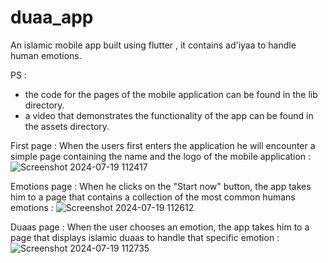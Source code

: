 # duaa_app

An islamic mobile app built using flutter , it contains ad'iyaa to handle human emotions.

PS :
- the code for the pages of the mobile application can be found in the lib directory.
- a video that demonstrates the functionality of the app can be found in the assets directory.

First page :
When the users first enters the application he will encounter a simple page containing the name and the logo of the mobile application :
![Screenshot 2024-07-19 112417](https://github.com/user-attachments/assets/99573265-2d60-4f04-b0e2-0fe692ab6d17)

Emotions page :
When he clicks on the "Start now" button, the app takes him to a page that contains a collection of the most common humans emotions : 
![Screenshot 2024-07-19 112612](https://github.com/user-attachments/assets/e0889997-4a60-4533-8d1a-fe231e29bc87)

Duaas page :
When the user chooses an emotion, the app takes him to a page that displays islamic duaas to handle that specific emotion :
![Screenshot 2024-07-19 112735](https://github.com/user-attachments/assets/620b2a70-3aae-496f-8fb1-ae87d0f02024)

